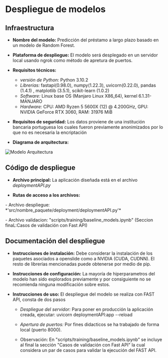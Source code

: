 # Despliegue de modelos

## Infraestructura

- **Nombre del modelo:** Predicción del préstamo a largo plazo basado en un modelo de Random Forest.

- **Plataforma de despliegue:** El modelo será desplegado en un servidor local usando ngrok como método de apretura de puertos.

- **Requisitos técnicos:** 
    - *versión de Python:* Python 3.10.2
    - *Librerias:* fastapi(0.98.0), numpy(1.22.3), uvicorn(0.22.0), pandas (1.4.1) , matplotlib (3.5.1), scikit-learn (1.0.2)
    - *Software:* Linux base OS (Manjaro Linux X86_64), kernel 6.1.31-MANJARO
    - *Hardware:* CPU: AMD Ryzen 5 5600X (12) @ 4.200GHz, GPU: NVIDIA GeForce RTX 3060, RAM: 31976 MiB
    
- **Requisitos de seguridad:** Los datos proviene de una institución bancaria portuguesa los cuales fueron previamente anonimizados por lo que no es necesaria la encriptación

- **Diagrama de arquitectura:**

![Modelo Arquitectura](https://www.bbvaapimarket.com/wp-content/uploads/2016/04/cibbva_modelo.png)

## Código de despliegue

- **Archivo principal:** La aplicación diseñada está en el archivo *deploymentAPI.py*

- **Rutas de acceso a los archivos:** 
<p> - Archivo despliegue:  *'src/nombre_paquete/deployment/deploymentAPI.py'*
<p> - Archivo validacion: "scripts/training/baseline_models.ipynb" (Seccion finaL:Casos de validación con Fast API)

## Documentación del despliegue

- **Instrucciones de instalación:** Debe considerar la instalación de los paquetes asociados a openslide como a NVIDIA (CUDA, CUDNN). El resto de librerías mencionadas puede obtenerse por medio de pip. 

- **Instrucciones de configuración:** La mayoría de hiperparametros del modelo han sido explorados previamente y por consiguiente no se recomienda ninguna modificación sobre estos.

- **Instrucciones de uso:** El despliegue del modelo se realiza con FAST API, consta de dos pasos
    - *Despliegue del servidor:* Para poner en producción la aplicación creada, ejecutar: uvicorn deploymentAPI:app --reload

    - *Apertura de puertos:* Por fines didacticos se ha trabajado de forma local (puerto 8000).

    - Observación: En "scripts/training/baseline_models.ipynb" se incluye al final la sección "Casos de validación con Fast API" la cual considera un par de casos para validar la ejecución del FAST API.

    
